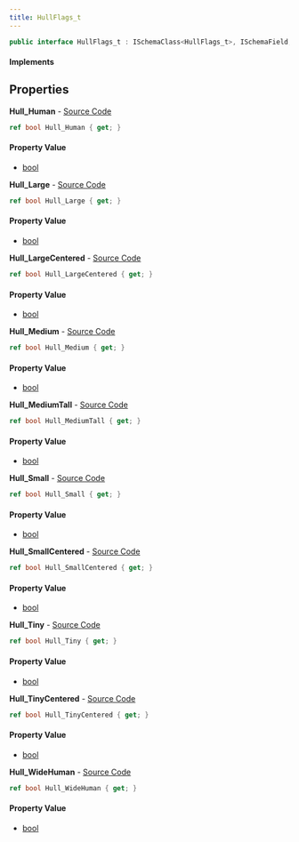 ```yaml
---
title: HullFlags_t
---
```


```csharp
public interface HullFlags_t : ISchemaClass<HullFlags_t>, ISchemaField, ISchemaClass, INativeHandle
```

#### Implements

## Properties

**Hull_Human** - [Source Code](https://github.com/swiftly-solution/swiftlys2/blob/main/managed/src/SwiftlyS2.Generated/Schemas/Interfaces/HullFlags_t.cs#L16)

```csharp
ref bool Hull_Human { get; }
```

#### Property Value

- [bool](https://learn.microsoft.com/dotnet/api/system.boolean)

**Hull_Large** - [Source Code](https://github.com/swiftly-solution/swiftlys2/blob/main/managed/src/SwiftlyS2.Generated/Schemas/Interfaces/HullFlags_t.cs#L28)

```csharp
ref bool Hull_Large { get; }
```

#### Property Value

- [bool](https://learn.microsoft.com/dotnet/api/system.boolean)

**Hull_LargeCentered** - [Source Code](https://github.com/swiftly-solution/swiftlys2/blob/main/managed/src/SwiftlyS2.Generated/Schemas/Interfaces/HullFlags_t.cs#L30)

```csharp
ref bool Hull_LargeCentered { get; }
```

#### Property Value

- [bool](https://learn.microsoft.com/dotnet/api/system.boolean)

**Hull_Medium** - [Source Code](https://github.com/swiftly-solution/swiftlys2/blob/main/managed/src/SwiftlyS2.Generated/Schemas/Interfaces/HullFlags_t.cs#L24)

```csharp
ref bool Hull_Medium { get; }
```

#### Property Value

- [bool](https://learn.microsoft.com/dotnet/api/system.boolean)

**Hull_MediumTall** - [Source Code](https://github.com/swiftly-solution/swiftlys2/blob/main/managed/src/SwiftlyS2.Generated/Schemas/Interfaces/HullFlags_t.cs#L32)

```csharp
ref bool Hull_MediumTall { get; }
```

#### Property Value

- [bool](https://learn.microsoft.com/dotnet/api/system.boolean)

**Hull_Small** - [Source Code](https://github.com/swiftly-solution/swiftlys2/blob/main/managed/src/SwiftlyS2.Generated/Schemas/Interfaces/HullFlags_t.cs#L34)

```csharp
ref bool Hull_Small { get; }
```

#### Property Value

- [bool](https://learn.microsoft.com/dotnet/api/system.boolean)

**Hull_SmallCentered** - [Source Code](https://github.com/swiftly-solution/swiftlys2/blob/main/managed/src/SwiftlyS2.Generated/Schemas/Interfaces/HullFlags_t.cs#L18)

```csharp
ref bool Hull_SmallCentered { get; }
```

#### Property Value

- [bool](https://learn.microsoft.com/dotnet/api/system.boolean)

**Hull_Tiny** - [Source Code](https://github.com/swiftly-solution/swiftlys2/blob/main/managed/src/SwiftlyS2.Generated/Schemas/Interfaces/HullFlags_t.cs#L22)

```csharp
ref bool Hull_Tiny { get; }
```

#### Property Value

- [bool](https://learn.microsoft.com/dotnet/api/system.boolean)

**Hull_TinyCentered** - [Source Code](https://github.com/swiftly-solution/swiftlys2/blob/main/managed/src/SwiftlyS2.Generated/Schemas/Interfaces/HullFlags_t.cs#L26)

```csharp
ref bool Hull_TinyCentered { get; }
```

#### Property Value

- [bool](https://learn.microsoft.com/dotnet/api/system.boolean)

**Hull_WideHuman** - [Source Code](https://github.com/swiftly-solution/swiftlys2/blob/main/managed/src/SwiftlyS2.Generated/Schemas/Interfaces/HullFlags_t.cs#L20)

```csharp
ref bool Hull_WideHuman { get; }
```

#### Property Value

- [bool](https://learn.microsoft.com/dotnet/api/system.boolean)

